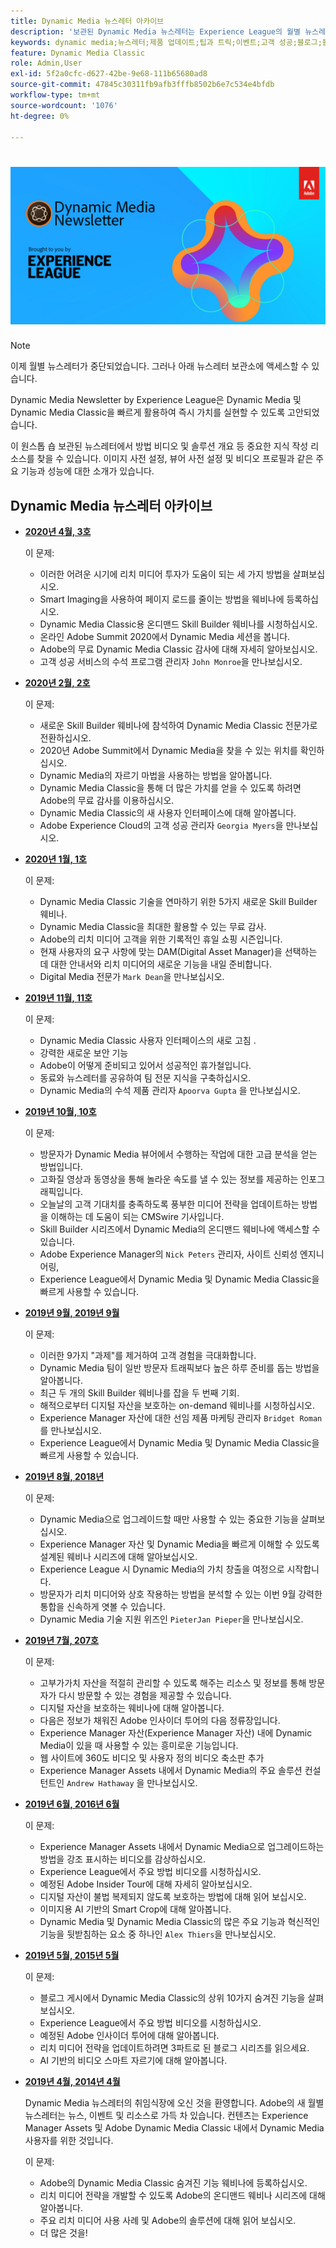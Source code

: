 ```yaml
---
title: Dynamic Media 뉴스레터 아카이브
description: '보관된 Dynamic Media 뉴스레터는 Experience League의 월별 뉴스레터입니다. Dynamic Media 및 Dynamic Media Classic을 빠르게 활용하여 즉시 가치를 실현할 수 있도록 고안되었습니다. 보관된 뉴스레터에는 이제 중단된 이 원스톱 스토어 뉴스레터에서 사용할 수 있었던 중요한 지식 작성 리소스가 포함되어 있습니다. 보관된 뉴스레터에는 사용 방법 비디오 및 솔루션 개요 등이 포함되어 있습니다. 이미지 사전 설정, 뷰어 사전 설정 및 비디오 프로필과 같은 주요 기능과 성능에 대한 소개가 있습니다. '
keywords: dynamic media;뉴스레터;제품 업데이트;팁과 트릭;이벤트;고객 성공;블로그;블로그;이미지;비디오;기능;기능
feature: Dynamic Media Classic
role: Admin,User
exl-id: 5f2a0cfc-d627-42be-9e68-111b65680ad8
source-git-commit: 47845c30311fb9afb3fffb8502b6e7c534e4bfdb
workflow-type: tm+mt
source-wordcount: '1076'
ht-degree: 0%

---
```



# ![Dynamic Media 뉴스레터 로고](/help/assets/dynamic-media-newsletter-logo.png)

>[!NOTE]
>
>이제 월별 뉴스레터가 중단되었습니다. 그러나 아래 뉴스레터 보관소에 액세스할 수 있습니다.

Dynamic Media Newsletter by Experience League은 Dynamic Media 및 Dynamic Media Classic을 빠르게 활용하여 즉시 가치를 실현할 수 있도록 고안되었습니다.

이 원스톱 숍 보관된 뉴스레터에서 방법 비디오 및 솔루션 개요 등 중요한 지식 작성 리소스를 찾을 수 있습니다. 이미지 사전 설정, 뷰어 사전 설정 및 비디오 프로필과 같은 주요 기능과 성능에 대한 소개가 있습니다.

<!-- microsite demo page https://experienceleague.adobe.com/tools/dynamic-media-demo/index.html -->

<!-- ## Get inspired. Stay informed.

[Sign up](https://www.adobe.com/subscription/dynamic-media-newsletter.html) to receive the Dynamic Media newsletter on a monthly basis in your inbox. -->

## Dynamic Media 뉴스레터 아카이브

<!-- * **[May 2020, Issue 4](https://expleague.azureedge.net/assets/aem/Experience-Insider-vol.31.html)**

    In this issue:

    * What business continuity means in uncertain times.
    * Key takeaways from the first all-digital Adobe Summit.
    * Must-watch Experience Manager breakout sessions.
    * Summit customer spotlight: Under Armour.
    * Never miss an Experience Insider webinar.
    * Public sector spotlight: The urgent need for digital enrollment.
    * Look what’s new in Experience Manager Innovation.
    * Build your Experience Manager skills *live* with the Adobe pros.
    * Connect with the Adobe Experience Manager Community.
    * Fast-track your Adobe expertise with Adobe Experience League. -->

* **[2020년 4월, 3호](https://experienceleague.adobe.com/tools/dynamic-media-demo/newsletter/Dynamic_Media_Newsletter_04_2020_April.html)**

   이 문제:

   * 이러한 어려운 시기에 리치 미디어 투자가 도움이 되는 세 가지 방법을 살펴보십시오.
   * Smart Imaging을 사용하여 페이지 로드를 줄이는 방법을 웨비나에 등록하십시오.
   * Dynamic Media Classic용 온디맨드 Skill Builder 웨비나를 시청하십시오.
   * 온라인 Adobe Summit 2020에서 Dynamic Media 세션을 봅니다.
   * Adobe의 무료 Dynamic Media Classic 감사에 대해 자세히 알아보십시오.
   * 고객 성공 서비스의 수석 프로그램 관리자 `John Monroe`을 만나보십시오.

* **[2020년 2월, 2호](https://experienceleague.adobe.com/tools/dynamic-media-demo/newsletter/Dynamic_Media_Newsletter_02_2020_Feb.html)**

   이 문제:

   * 새로운 Skill Builder 웨비나에 참석하여 Dynamic Media Classic 전문가로 전환하십시오.
   * 2020년 Adobe Summit에서 Dynamic Media을 찾을 수 있는 위치를 확인하십시오.
   * Dynamic Media의 자르기 마법을 사용하는 방법을 알아봅니다.
   * Dynamic Media Classic을 통해 더 많은 가치를 얻을 수 있도록 하려면 Adobe의 무료 감사를 이용하십시오.
   * Dynamic Media Classic의 새 사용자 인터페이스에 대해 알아봅니다.
   * Adobe Experience Cloud의 고객 성공 관리자 `Georgia Myers`을 만나보십시오.

* **[2020년 1월, 1호](https://experienceleague.adobe.com/tools/dynamic-media-demo/newsletter/Dynamic_Media_Newsletter_01_2020_Jan.html)**

   이 문제:

   * Dynamic Media Classic 기술을 연마하기 위한 5가지 새로운 Skill Builder 웨비나.
   * Dynamic Media Classic을 최대한 활용할 수 있는 무료 감사.
   * Adobe의 리치 미디어 고객을 위한 기록적인 휴일 쇼핑 시즌입니다.
   * 현재 사용자의 요구 사항에 맞는 DAM(Digital Asset Manager)을 선택하는 데 대한 안내서와 리치 미디어의 새로운 기능을 내일 준비합니다.
   * Digital Media 전문가 `Mark Dean`을 만나보십시오.

* **[2019년 11월, 11호](https://experienceleague.adobe.com/tools/dynamic-media-demo/newsletter/Dynamic_Media_Newsletter_11_2019_Nov.html)**

   이 문제:

   * Dynamic Media Classic 사용자 인터페이스의 새로 고침 .
   * 강력한 새로운 보안 기능
   * Adobe이 어떻게 준비되고 있어서 성공적인 휴가철입니다.
   * 동료와 뉴스레터를 공유하여 팀 전문 지식을 구축하십시오.
   * Dynamic Media의 수석 제품 관리자 `Apoorva Gupta` 을 만나보십시오.

* **[2019년 10월, 10호](https://experienceleague.adobe.com/tools/dynamic-media-demo/newsletter/Dynamic_Media_Newsletter_10_2019_Oct.html)**

   이 문제:

   * 방문자가 Dynamic Media 뷰어에서 수행하는 작업에 대한 고급 분석을 얻는 방법입니다.
   * 고화질 영상과 동영상을 통해 놀라운 속도를 낼 수 있는 정보를 제공하는 인포그래픽입니다.
   * 오늘날의 고객 기대치를 충족하도록 풍부한 미디어 전략을 업데이트하는 방법을 이해하는 데 도움이 되는 CMSwire 기사입니다.
   * Skill Builder 시리즈에서 Dynamic Media의 온디맨드 웨비나에 액세스할 수 있습니다.
   * Adobe Experience Manager의 `Nick Peters` 관리자, 사이트 신뢰성 엔지니어링,
   * Experience League에서 Dynamic Media 및 Dynamic Media Classic을 빠르게 사용할 수 있습니다.

* **[2019년 9월, 2019년 9월](https://experienceleague.adobe.com/tools/dynamic-media-demo/newsletter/Dynamic_Media_Newsletter_09_2019_Sept.html)**

   이 문제:

   * 이러한 9가지 &quot;과제&quot;를 제거하여 고객 경험을 극대화합니다.
   * Dynamic Media 팀이 일반 방문자 트래픽보다 높은 하루 준비를 돕는 방법을 알아봅니다.
   * 최근 두 개의 Skill Builder 웨비나를 잡을 두 번째 기회.
   * 해적으로부터 디지털 자산을 보호하는 on-demand 웨비나를 시청하십시오.
   * Experience Manager 자산에 대한 선임 제품 마케팅 관리자 `Bridget Roman` 를 만나보십시오.
   * Experience League에서 Dynamic Media 및 Dynamic Media Classic을 빠르게 사용할 수 있습니다.

* **[2019년 8월, 2018년](https://experienceleague.adobe.com/tools/dynamic-media-demo/newsletter/Dynamic_Media_Newsletter_08_2019_Aug.html)**

   이 문제:

   * Dynamic Media으로 업그레이드할 때만 사용할 수 있는 중요한 기능을 살펴보십시오.
   * Experience Manager 자산 및 Dynamic Media을 빠르게 이해할 수 있도록 설계된 웨비나 시리즈에 대해 알아보십시오.
   * Experience League 시 Dynamic Media의 가치 창출을 여정으로 시작합니다.
   * 방문자가 리치 미디어와 상호 작용하는 방법을 분석할 수 있는 이번 9월 강력한 통합을 신속하게 엿볼 수 있습니다.
   * Dynamic Media 기술 지원 위즈인 `PieterJan Pieper`을 만나보십시오.

* **[2019년 7월, 207호](https://experienceleague.adobe.com/tools/dynamic-media-demo/newsletter/Dynamic_Media_Newsletter_07_2019_July.html)**

   이 문제:

   * 고부가가치 자산을 적절히 관리할 수 있도록 해주는 리소스 및 정보를 통해 방문자가 다시 방문할 수 있는 경험을 제공할 수 있습니다.
   * 디지털 자산을 보호하는 웨비나에 대해 알아봅니다.
   * 다음은 정보가 채워진 Adobe 인사이더 투어의 다음 정류장입니다.
   * Experience Manager 자산(Experience Manager 자산) 내에 Dynamic Media이 있을 때 사용할 수 있는 흥미로운 기능입니다.
   * 웹 사이트에 360도 비디오 및 사용자 정의 비디오 축소판 추가
   * Experience Manager Assets 내에서 Dynamic Media의 주요 솔루션 컨설턴트인 `Andrew Hathaway` 을 만나보십시오.

* **[2019년 6월, 2016년 6월](https://experienceleague.adobe.com/tools/dynamic-media-demo/newsletter/Dynamic_Media_Newsletter_06_2019_June.html)**

   이 문제:

   * Experience Manager Assets 내에서 Dynamic Media으로 업그레이드하는 방법을 강조 표시하는 비디오를 감상하십시오.
   * Experience League에서 주요 방법 비디오를 시청하십시오.
   * 예정된 Adobe Insider Tour에 대해 자세히 알아보십시오.
   * 디지털 자산이 불법 복제되지 않도록 보호하는 방법에 대해 읽어 보십시오.
   * 이미지용 AI 기반의 Smart Crop에 대해 알아봅니다.
   * Dynamic Media 및 Dynamic Media Classic의 많은 주요 기능과 혁신적인 기능을 뒷받침하는 요소 중 하나인 `Alex Thiers`을 만나보십시오.

* **[2019년 5월, 2015년 5월](https://experienceleague.adobe.com/tools/dynamic-media-demo/newsletter/Dynamic_Media_Newsletter_05_2019_May.html)**

   이 문제:

   * 블로그 게시에서 Dynamic Media Classic의 상위 10가지 숨겨진 기능을 살펴보십시오.
   * Experience League에서 주요 방법 비디오를 시청하십시오.
   * 예정된 Adobe 인사이더 투어에 대해 알아봅니다.
   * 리치 미디어 전략을 업데이트하려면 3파트로 된 블로그 시리즈를 읽으세요.
   * AI 기반의 비디오 스마트 자르기에 대해 알아봅니다.

* **[2019년 4월, 2014년 4월](https://experienceleague.adobe.com/tools/dynamic-media-demo/newsletter/Dynamic_Media_Newsletter_04_2019_April.html)**

   Dynamic Media 뉴스레터의 취임식장에 오신 것을 환영합니다. Adobe의 새 월별 뉴스레터는 뉴스, 이벤트 및 리소스로 가득 차 있습니다. 컨텐츠는 Experience Manager Assets 및 Adobe Dynamic Media Classic 내에서 Dynamic Media 사용자를 위한 것입니다.

   이 문제:

   * Adobe의 Dynamic Media Classic 숨겨진 기능 웨비나에 등록하십시오.
   * 리치 미디어 전략을 개발할 수 있도록 Adobe의 온디맨드 웨비나 시리즈에 대해 알아봅니다.
   * 주요 리치 미디어 사용 사례 및 Adobe의 솔루션에 대해 읽어 보십시오.
   * 더 많은 것을!

